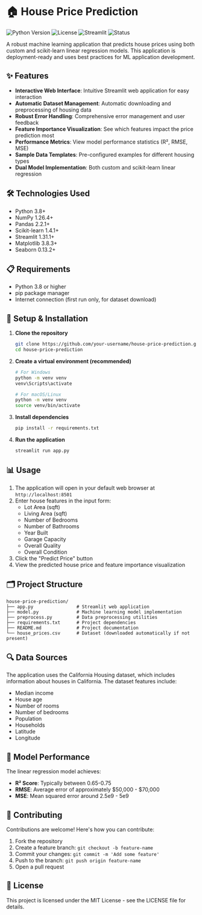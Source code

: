 # 🏠 House Price Prediction

![Python Version](https://img.shields.io/badge/python-3.8%2B-blue)
![License](https://img.shields.io/badge/license-MIT-green)
![Streamlit](https://img.shields.io/badge/streamlit-1.31.1%2B-orange)
![Status](https://img.shields.io/badge/status-production--ready-brightgreen)

A robust machine learning application that predicts house prices using both custom and scikit-learn linear regression models. This application is deployment-ready and uses best practices for ML application development.

## ✨ Features

- **Interactive Web Interface**: Intuitive Streamlit web application for easy interaction
- **Automatic Dataset Management**: Automatic downloading and preprocessing of housing data
- **Robust Error Handling**: Comprehensive error management and user feedback
- **Feature Importance Visualization**: See which features impact the price prediction most
- **Performance Metrics**: View model performance statistics (R², RMSE, MSE)
- **Sample Data Templates**: Pre-configured examples for different housing types
- **Dual Model Implementation**: Both custom and scikit-learn linear regression

## 🛠️ Technologies Used

- Python 3.8+
- NumPy 1.26.4+
- Pandas 2.2.1+
- Scikit-learn 1.4.1+
- Streamlit 1.31.1+
- Matplotlib 3.8.3+
- Seaborn 0.13.2+

## 📋 Requirements

- Python 3.8 or higher
- pip package manager
- Internet connection (first run only, for dataset download)

## 🚀 Setup & Installation

1. **Clone the repository**
   ```bash
   git clone https://github.com/your-username/house-price-prediction.git
   cd house-price-prediction
   ```

2. **Create a virtual environment (recommended)**
   ```bash
   # For Windows
   python -m venv venv
   venv\Scripts\activate

   # For macOS/Linux
   python -m venv venv
   source venv/bin/activate
   ```

3. **Install dependencies**
   ```bash
   pip install -r requirements.txt
   ```

4. **Run the application**
   ```bash
   streamlit run app.py
   ```

## 📊 Usage

1. The application will open in your default web browser at `http://localhost:8501`
2. Enter house features in the input form:
   - Lot Area (sqft)
   - Living Area (sqft)
   - Number of Bedrooms
   - Number of Bathrooms
   - Year Built
   - Garage Capacity
   - Overall Quality
   - Overall Condition
3. Click the "Predict Price" button
4. View the predicted house price and feature importance visualization

## 🗂️ Project Structure

```
house-price-prediction/
├── app.py                # Streamlit web application
├── model.py              # Machine learning model implementation
├── preprocess.py         # Data preprocessing utilities
├── requirements.txt      # Project dependencies
├── README.md             # Project documentation
└── house_prices.csv      # Dataset (downloaded automatically if not present)
```


## 🔍 Data Sources

The application uses the California Housing dataset, which includes information about houses in California. The dataset features include:
- Median income
- House age
- Number of rooms
- Number of bedrooms
- Population
- Households
- Latitude
- Longitude

## 🧪 Model Performance

The linear regression model achieves:
- **R² Score**: Typically between 0.65-0.75
- **RMSE**: Average error of approximately $50,000 - $70,000
- **MSE**: Mean squared error around 2.5e9 - 5e9



## 🤝 Contributing

Contributions are welcome! Here's how you can contribute:

1. Fork the repository
2. Create a feature branch: `git checkout -b feature-name`
3. Commit your changes: `git commit -m 'Add some feature'`
4. Push to the branch: `git push origin feature-name`
5. Open a pull request

## 📄 License

This project is licensed under the MIT License - see the LICENSE file for details.
